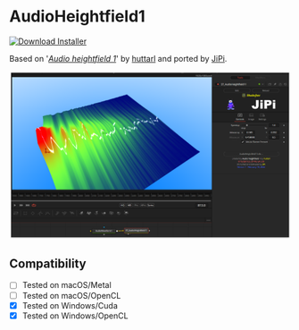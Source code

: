 # AudioHeightfield1
[![Download Installer](https://img.shields.io/static/v1?label=Download&message=AudioHeightfield1-Installer.lua&color=blue)](https://github.com/nmbr73/Shadertoys/releases/download/V1.1/AudioHeightfield1-Installer.lua "Installer")

Based on '_[Audio heightfield 1](https://www.shadertoy.com/view/ldXGzN)_' by [huttarl](https://www.shadertoy.com/user/huttarl) and ported by [JiPi](../../Site/Profiles/JiPi.md).

[![Thumbnail](AudioHeightfield1.png)](https://www.shadertoy.com/view/ldXGzN "View on Shadertoy.com")


## Compatibility
- [ ] Tested on macOS/Metal
- [ ] Tested on macOS/OpenCL
- [X] Tested on Windows/Cuda
- [X] Tested on Windows/OpenCL

